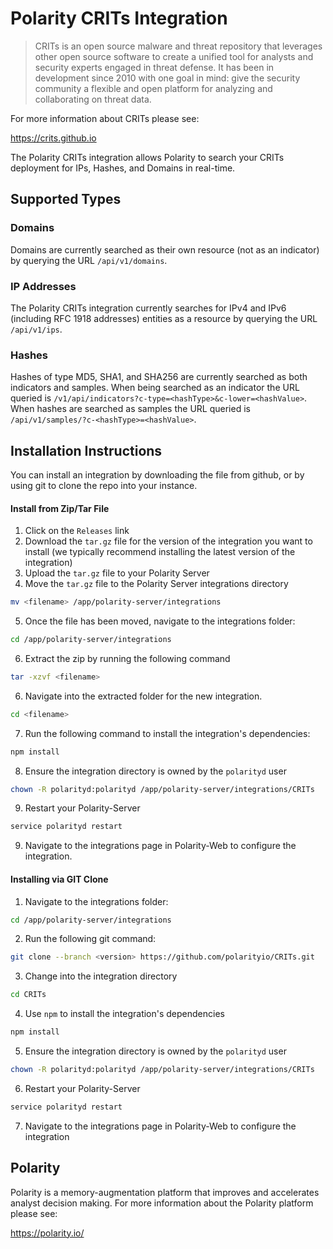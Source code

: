 # Polarity CRITs Integration 

> CRITs is an open source malware and threat repository that leverages other open source software to create a unified tool for analysts and security experts engaged in threat defense. It has been in development since 2010 with one goal in mind: give the security community a flexible and open platform for analyzing and collaborating on threat data.

For more information about CRITs please see:

https://crits.github.io

The Polarity CRITs integration allows Polarity to search your CRITs deployment for IPs, Hashes, and Domains in real-time.

## Supported Types

### Domains

Domains are currently searched as their own resource (not as an indicator) by querying the URL `/api/v1/domains`.

### IP Addresses

The Polarity CRITs integration currently searches for IPv4 and IPv6 (including RFC 1918 addresses) entities as a resource by querying the URL `/api/v1/ips`.  

### Hashes

Hashes of type MD5, SHA1, and SHA256 are currently searched as both indicators and samples.   When being searched as an indicator the URL queried is `/v1/api/indicators?c-type=<hashType>&c-lower=<hashValue>`.  When hashes are searched as samples the URL queried is `/api/v1/samples/?c-<hashType>=<hashValue>`.  

## Installation Instructions

You can install an integration by downloading the file from github, or by using git to clone the repo into your instance.

#### Install from Zip/Tar File

1. Click on the `Releases` link
2. Download the `tar.gz` file for the version of the integration you want to install (we typically recommend installing the latest version of the integration)
3. Upload the `tar.gz` file to your Polarity Server
4. Move the `tar.gz` file to the Polarity Server integrations directory

```bash
mv <filename> /app/polarity-server/integrations
```

5. Once the file has been moved, navigate to the integrations folder:

```bash
cd /app/polarity-server/integrations
```
  
6. Extract the zip by running the following command

```bash
tar -xzvf <filename>
```

6. Navigate into the extracted folder for the new integration.

```bash
cd <filename>
```

7. Run the following command to install the integration's dependencies:

```bash
npm install
```

8. Ensure the integration directory is owned by the `polarityd` user
```bash
chown -R polarityd:polarityd /app/polarity-server/integrations/CRITs
```

9. Restart your Polarity-Server

```bash
service polarityd restart
```

9. Navigate to the integrations page in Polarity-Web to configure the integration.

#### Installing via GIT Clone

1. Navigate to the integrations folder:

```bash
cd /app/polarity-server/integrations
```

2. Run the following git command:

```bash
git clone --branch <version> https://github.com/polarityio/CRITs.git
```

3. Change into the integration directory

```bash
cd CRITs
```

4. Use `npm` to install the integration's dependencies

```bash
npm install
```

5.  Ensure the integration directory is owned by the `polarityd` user

```bash
chown -R polarityd:polarityd /app/polarity-server/integrations/CRITs
```

6. Restart your Polarity-Server

```bash
service polarityd restart
```

7. Navigate to the integrations page in Polarity-Web to configure the integration

## Polarity

Polarity is a memory-augmentation platform that improves and accelerates analyst decision making.  For more information about the Polarity platform please see: 

https://polarity.io/